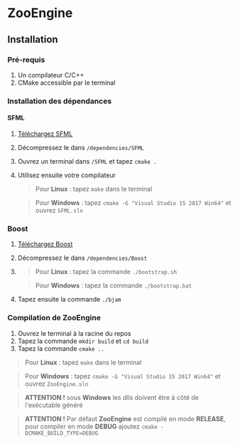 # ZooEngine

## Installation

### Pré-requis

1. Un compilateur C/C++
1. CMake accessible par le terminal

### Installation des dépendances

#### SFML

1. [Téléchargez SFML](https://www.sfml-dev.org/files/SFML-2.5.0-sources.zip)
1. Décompressez le dans `/dependencies/SFML`
1. Ouvrez un terminal dans `/SFML` et tapez `cmake .`
1. Utilisez ensuite votre compilateur

   > Pour **Linux** : tapez `make` dans le terminal

   > Pour **Windows** : tapez `cmake -G "Visual Studio 15 2017 Win64"` et ouvrez `SFML.sln`

### Boost

1. [Téléchargez Boost](https://www.boost.org/users/download/)
1. Décompressez le dans `/dependencies/Boost`
1. > Pour **Linux** : tapez la commande `./bootstrap.sh`

   > Pour **Windows** : tapez la commande `./bootstrap.bat`

1. Tapez ensuite la commande `./bjam`

### Compilation de ZooEngine

1. Ouvrez le terminal à la racine du repos
1. Tapez la commande `mkdir build` et `cd build`
1. Tapez la commande `cmake ..`

> Pour **Linux** : tapez `make` dans le terminal

> Pour **Windows** : tapez `cmake -G "Visual Studio 15 2017 Win64"` et ouvrez `ZooEngine.sln`

> **ATTENTION !** sous **Windows** les dlls doivent être à côté de l'exécutable généré

> **ATTENTION !** Par défaut **ZooEngine** est compilé en mode **RELEASE**, pour compiler en mode **DEBUG** ajoutez `cmake -DCMAKE_BUILD_TYPE=DEBUG`
